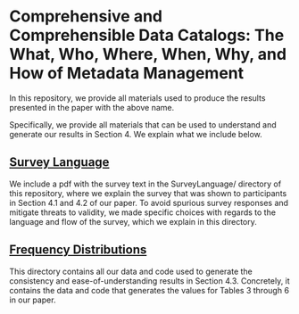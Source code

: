# Comprehensive and Comprehensible Data Catalogs: The What, Who, Where, When, Why, and How of Metadata Management
In this repository, we provide all materials used to produce the results presented in the paper with the above name.

Specifically, we provide all materials that can be used to understand and generate our results in Section 4. We explain what we include below.

## [Survey Language](https://github.com/primkey7607/5W1H_Materials/tree/main/SurveyLanguage)
We include a pdf with the survey text in the SurveyLanguage/ directory of this repository, where we explain the survey that was shown to participants in Section 4.1 and 4.2 of our paper. To avoid spurious survey responses and mitigate threats to validity, we made specific choices with regards to the language and flow of the survey, which we explain in this directory.

## [Frequency Distributions](https://github.com/primkey7607/5W1H_Materials/tree/main/FrequencyDistributions)
This directory contains all our data and code used to generate the consistency and ease-of-understanding results in Section 4.3. Concretely, it contains the data and code that generates the values for Tables 3 through 6 in our paper.

